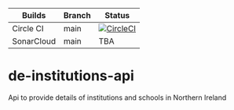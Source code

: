 | Builds  | Branch | Status 
| ------------- | -----  |--------
| Circle CI  | main   |[![CircleCI](https://circleci.com/gh/dof-dss/de-institutions-api/tree/main.svg?style=svg&circle-token=20f739957862b69dfb3b2e12a9fec6aef0194bc6)](https://circleci.com/gh/dof-dss/de-institutions-api/tree/main)
| SonarCloud  | main   | TBA

# de-institutions-api
Api to provide details of institutions and schools in Northern Ireland
